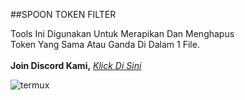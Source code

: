 ##SPOON TOKEN FILTER

<a>Tools Ini Digunakan Untuk Merapikan Dan Menghapus</a><br />
<a>Token Yang Sama Atau Ganda Di Dalam 1 File.</a><br /><br />
**Join Discord Kami,** [_Klick Di Sini_](https://discord.gg/7DjAZ8j)

![termux](https://cdn.glitch.com/cb225313-ce93-4c4c-b4fe-fb0c9ed431b1%2FIMG_20200429_023641.jpg?v=1588102702702)



